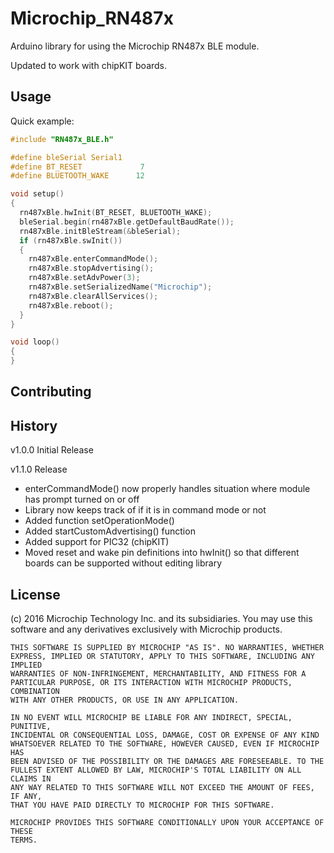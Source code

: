 # Microchip_RN487x

Arduino library for using the Microchip RN487x BLE module.

Updated to work with chipKIT boards.

## Usage

Quick example:

```c
#include "RN487x_BLE.h"

#define bleSerial Serial1
#define BT_RESET             7
#define BLUETOOTH_WAKE      12

void setup()
{
  rn487xBle.hwInit(BT_RESET, BLUETOOTH_WAKE);
  bleSerial.begin(rn487xBle.getDefaultBaudRate());
  rn487xBle.initBleStream(&bleSerial);
  if (rn487xBle.swInit())
  {
    rn487xBle.enterCommandMode();
    rn487xBle.stopAdvertising();
    rn487xBle.setAdvPower(3);
    rn487xBle.setSerializedName("Microchip");
    rn487xBle.clearAllServices();
    rn487xBle.reboot();
  }
}

void loop()
{
}

```


## Contributing


## History

v1.0.0 Initial Release

v1.1.0 Release
* enterCommandMode() now properly handles situation where module has prompt turned on or off
* Library now keeps track of if it is in command mode or not
* Added function setOperationMode()
* Added startCustomAdvertising() function
* Added support for PIC32 (chipKIT)
* Moved reset and wake pin definitions into hwInit() so that different boards can be supported without editing library


## License

(c) 2016 Microchip Technology Inc. and its subsidiaries. You may use this
    software and any derivatives exclusively with Microchip products.

    THIS SOFTWARE IS SUPPLIED BY MICROCHIP "AS IS". NO WARRANTIES, WHETHER
    EXPRESS, IMPLIED OR STATUTORY, APPLY TO THIS SOFTWARE, INCLUDING ANY IMPLIED
    WARRANTIES OF NON-INFRINGEMENT, MERCHANTABILITY, AND FITNESS FOR A
    PARTICULAR PURPOSE, OR ITS INTERACTION WITH MICROCHIP PRODUCTS, COMBINATION
    WITH ANY OTHER PRODUCTS, OR USE IN ANY APPLICATION.

    IN NO EVENT WILL MICROCHIP BE LIABLE FOR ANY INDIRECT, SPECIAL, PUNITIVE,
    INCIDENTAL OR CONSEQUENTIAL LOSS, DAMAGE, COST OR EXPENSE OF ANY KIND
    WHATSOEVER RELATED TO THE SOFTWARE, HOWEVER CAUSED, EVEN IF MICROCHIP HAS
    BEEN ADVISED OF THE POSSIBILITY OR THE DAMAGES ARE FORESEEABLE. TO THE
    FULLEST EXTENT ALLOWED BY LAW, MICROCHIP'S TOTAL LIABILITY ON ALL CLAIMS IN
    ANY WAY RELATED TO THIS SOFTWARE WILL NOT EXCEED THE AMOUNT OF FEES, IF ANY,
    THAT YOU HAVE PAID DIRECTLY TO MICROCHIP FOR THIS SOFTWARE.

    MICROCHIP PROVIDES THIS SOFTWARE CONDITIONALLY UPON YOUR ACCEPTANCE OF THESE
    TERMS.

